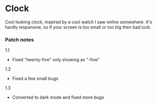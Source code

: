 # Clock
Cool looking clock, inspired by a cool watch I saw online somewhere.
It's hardly responsive, so if your screen is too small or too big then bad luck.

### Patch notes

1.1
* Fixed "twenty-five" only showing as "-five"

1.2
* Fixed a few small bugs

1.3
* Converted to dark mode and fixed more bugs